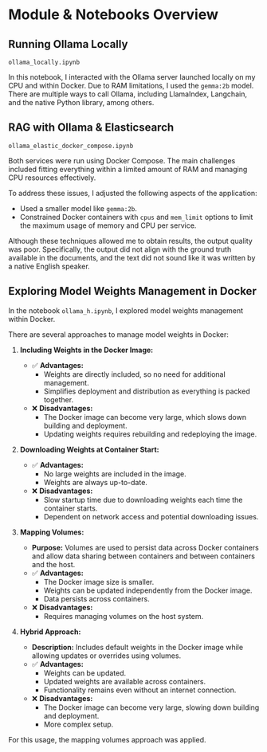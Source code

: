 # Module & Notebooks Overview

## Running Ollama Locally
`ollama_locally.ipynb`

In this notebook, I interacted with the Ollama server launched locally on my CPU and within Docker. Due to RAM limitations, I used the `gemma:2b` model.
There are multiple ways to call Ollama, including LlamaIndex, Langchain, and the native Python library, among others.

## RAG with Ollama & Elasticsearch
`ollama_elastic_docker_compose.ipynb`

Both services were run using Docker Compose. The main challenges included fitting everything within a limited amount of RAM and managing CPU resources effectively.

To address these issues, I adjusted the following aspects of the application:
- Used a smaller model like `gemma:2b`.
- Constrained Docker containers with `cpus` and `mem_limit` options to limit the maximum usage of memory and CPU per service.

Although these techniques allowed me to obtain results, the output quality was poor. Specifically, the output did not align with the ground truth available in the documents, and the text did not sound like it was written by a native English speaker.


## Exploring Model Weights Management in Docker

In the notebook `ollama_h.ipynb`, I explored model weights management within Docker.

There are several approaches to manage model weights in Docker:

1. **Including Weights in the Docker Image:**
    - ✅ **Advantages:**
        - Weights are directly included, so no need for additional management.
        - Simplifies deployment and distribution as everything is packed together.
    - ❌ **Disadvantages:**
        - The Docker image can become very large, which slows down building and deployment.
        - Updating weights requires rebuilding and redeploying the image.

2. **Downloading Weights at Container Start:**
    - ✅ **Advantages:**
        - No large weights are included in the image.
        - Weights are always up-to-date.
    - ❌ **Disadvantages:**
        - Slow startup time due to downloading weights each time the container starts.
        - Dependent on network access and potential downloading issues.

3. **Mapping Volumes:**
    - **Purpose:** Volumes are used to persist data across Docker containers and allow data sharing between containers and between containers and the host.
    - ✅ **Advantages:**
        - The Docker image size is smaller.
        - Weights can be updated independently from the Docker image.
        - Data persists across containers.
    - ❌ **Disadvantages:**
        - Requires managing volumes on the host system.

4. **Hybrid Approach:**
    - **Description:** Includes default weights in the Docker image while allowing updates or overrides using volumes.
    - ✅ **Advantages:**
        - Weights can be updated.
        - Updated weights are available across containers.
        - Functionality remains even without an internet connection.
    - ❌ **Disadvantages:**
        - The Docker image can become very large, slowing down building and deployment.
        - More complex setup.

For this usage, the mapping volumes approach was applied.
